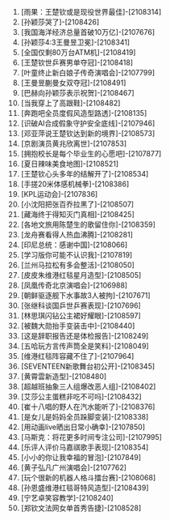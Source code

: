 
1. [雨果：王楚钦或是现役世界最佳]-[2108314]
1. [孙颖莎哭了]-[2108426]
1. [我国海洋经济总量首破10万亿]-[2107676]
1. [孙颖莎4:3王曼昱卫冕]-[2108341]
1. [全国仅剩80万台ATM机]-[2108419]
1. [王楚钦世乒赛男单夺冠]-[2108418]
1. [叶童终止新白娘子传奇演唱会]-[2107799]
1. [王曼昱蒯曼女双夺冠]-[2108491]
1. [巴赫向孙颖莎表示祝贺]-[2108467]
1. [当我穿上了高跟鞋]-[2108482]
1. [奔跑吧全员度假风造型路透]-[2108135]
1. [识破AI合成假象守护安全底线]-[2107946]
1. [邓亚萍说王楚钦达到新的境界]-[2108573]
1. [京剧演员黄兆欣离世]-[2107853]
1. [拥抱校长是每个毕业生的心愿吧]-[2107877]
1. [夏日辣味美食地图]-[2108521]
1. [王楚钦心头多年的结解开了]-[2108534]
1. [手搓20米体感机械拳]-[2108386]
1. [KPL运动会]-[2107836]
1. [小沈阳把张百乔拉黑了]-[2108507]
1. [藏海终于得知灭门真相]-[2108425]
1. [各地文旅用陈楚生的歌留住你]-[2108359]
1. [龙舟赛看得人热血沸腾]-[2108281]
1. [印尼总统：感谢中国]-[2108066]
1. [学习版你可能不认识我]-[2107819]
1. [兰州马拉松有多会整活]-[2108050]
1. [皮皮朱维港红毯星月造型]-[2108505]
1. [凤凰传奇北京演唱会]-[2106988]
1. [朝鲜驱逐舰下水事故3人被拘]-[2107671]
1. [张继科谈国乒世乒赛表现]-[2107696]
1. [林思琪闪钻公主裙好耀眼]-[2108597]
1. [被魏大勋抬手变装击中]-[2108440]
1. [这是辞职报告还是体检报告]-[2108249]
1. [五哈玩方言传声筒全是笑料]-[2108049]
1. [维港红毯阵容藏不住了]-[2107964]
1. [SEVENTEEN新歌舞台初公开]-[2108345]
1. [黄霄雲新造型]-[2108480]
1. [超越班抽象三人组爆改恶人组]-[2108402]
1. [艾莎公主蛋糕非吃不可吗]-[2108432]
1. [崔十八唱的野人在汽水能听了]-[2108376]
1. [是女儿是妈妈全员跺脚变装]-[2108338]
1. [用动画live晒出日常小确幸]-[2107850]
1. [马斯克：将花更多时间专注公司]-[2107995]
1. [乐评人评价马嘉祺歌手表现]-[2108354]
1. [小小的你让我幸福的冒泡]-[2107849]
1. [黄子弘凡广州演唱会]-[2107762]
1. [玩个很新的机器人格斗擂台赛]-[2108068]
1. [孙恩盛维港红毯哥特风造型]-[2108439]
1. [宁艺卓笑容教学]-[2108240]
1. [郑钦文法网女单首秀告捷]-[2108528]